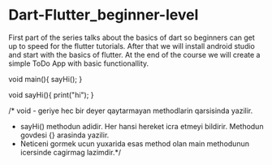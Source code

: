 # Dart-Flutter_beginner-level
First part of the series talks about the basics of dart so beginners can get up to speed for the flutter tutorials. After that we will install android studio and start with the basics of flutter. At the end of the course we will create a simple ToDo App with basic functionallity.

void main(){
  sayHi();
}

void sayHi(){
  print("hi");
}
  
/* void - geriye hec bir deyer qaytarmayan methodlarin qarsisinda yazilir. 
 * sayHi() methodun adidir. Her hansi hereket icra etmeyi bildirir. Methodun govdesi {} arasinda yazilir.
 * Neticeni gormek ucun yuxarida esas method olan main methodunun icersinde cagirmag lazimdir.*/
